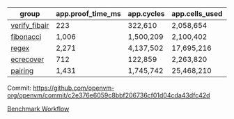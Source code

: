| group | app.proof_time_ms | app.cycles | app.cells_used | leaf.proof_time_ms | leaf.cycles | leaf.cells_used |
| -- | -- | -- | -- | -- | -- | -- |
| [verify_fibair](https://github.com/openvm-org/openvm/blob/benchmark-results/benchmarks/verify_fibair-c2e376e6059c8bbf206736cf01d04cda43dfc42d.md) | 223 |  322,610 |  2,058,654 |- | - | - |
| [fibonacci](https://github.com/openvm-org/openvm/blob/benchmark-results/benchmarks/fibonacci-c2e376e6059c8bbf206736cf01d04cda43dfc42d.md) | 1,006 |  1,500,209 |  2,100,402 | 1,992 |  2,380,747 |  12,951,124 |
| [regex](https://github.com/openvm-org/openvm/blob/benchmark-results/benchmarks/regex-c2e376e6059c8bbf206736cf01d04cda43dfc42d.md) | 2,271 |  4,137,502 |  17,695,216 | 5,464 |  5,763,423 |  45,807,490 |
| [ecrecover](https://github.com/openvm-org/openvm/blob/benchmark-results/benchmarks/ecrecover-c2e376e6059c8bbf206736cf01d04cda43dfc42d.md) | 712 |  122,859 |  2,263,820 | 2,752 |  2,934,918 |  29,404,728 |
| [pairing](https://github.com/openvm-org/openvm/blob/benchmark-results/benchmarks/pairing-c2e376e6059c8bbf206736cf01d04cda43dfc42d.md) | 1,431 |  1,745,742 |  25,468,210 | 2,909 |  3,904,816 |  32,400,944 |


Commit: https://github.com/openvm-org/openvm/commit/c2e376e6059c8bbf206736cf01d04cda43dfc42d

[Benchmark Workflow](https://github.com/openvm-org/openvm/actions/runs/18893983948)
